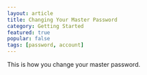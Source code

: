 ```yaml
---
layout: article
title: Changing Your Master Password
category: Getting Started
featured: true
popular: false
tags: [password, account]
---
```


This is how you change your master password.
